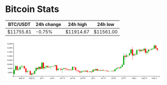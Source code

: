# Bitcoin Stats

BTC/USDT|24h change|24h high|24h low|
|---|---|---|---|
|$11755.81|-0.75%|$11914.67|$11561.00|

<img src="./chart.svg">
